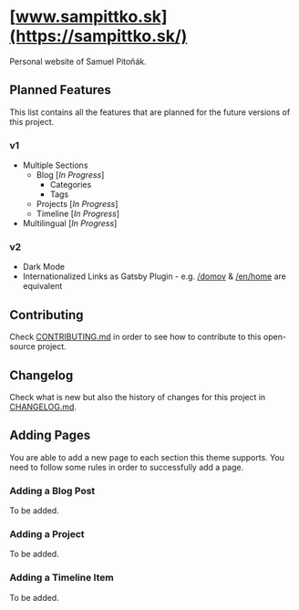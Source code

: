 # [www.sampittko.sk](https://sampittko.sk/)

Personal website of Samuel Pitoňák.

## Planned Features

This list contains all the features that are planned for the future versions of this project.

### **v1**

- Multiple Sections
  - Blog [*In Progress*]
    - Categories
    - Tags
  - Projects [*In Progress*]
  - Timeline [*In Progress*]
- Multilingual [*In Progress*]

### v2

- Dark Mode
- Internationalized Links as Gatsby Plugin - e.g. <u>/domov</u> & <u>/en/home</u> are equivalent

## Contributing

Check [CONTRIBUTING.md](https://github.com/sampittko/sampittko.sk/blob/master/CONTRIBUTING.md) in order to see how to contribute to this open-source project.

## Changelog

Check what is new but also the history of changes for this project in [CHANGELOG.md](https://github.com/sampittko/sampittko.sk/blob/master/CHANGELOG.md).

## Adding Pages

You are able to add a new page to each section this theme supports. You need to follow some rules in order to successfully add a page.

### Adding a Blog Post

To be added.

### Adding a Project

To be added.

### Adding a Timeline Item

To be added.
